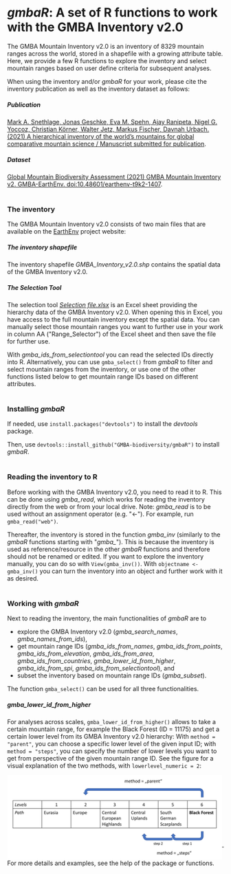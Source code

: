 # *gmbaR*: A set of R functions to work with the GMBA Inventory v2.0

The GMBA Mountain Inventory v2.0 is an inventory of 8329 mountain ranges across the world, stored in a shapefile with a growing attribute table. Here, we provide a few R functions to explore the inventory and select mountain ranges based on user define criteria for subsequent analyses. 

When using the inventory and/or *gmbaR* for your work, please cite the inventory publication as well as the inventory dataset as follows:

##### Publication
[Mark A. Snethlage, Jonas Geschke, Eva M. Spehn, Ajay Ranipeta, Nigel G. Yoccoz, Christian Körner, Walter Jetz, Markus Fischer, Davnah Urbach. (2021) A hierarchical inventory of the world’s mountains for global comparative mountain science / Manuscript submitted for publication]().

##### Dataset
[Global Mountain Biodiversity Assessment (2021) GMBA Mountain Inventory v2. GMBA-EarthEnv. doi:10.48601/earthenv-t9k2-1407](https://doi.org/10.48601/earthenv-t9k2-1407).
<br/>
<br/>

### The inventory
The GMBA Mountain Inventory v2.0 consists of two main files that are available on the [EarthEnv](https://doi.org/10.48601/earthenv-t9k2-1407) project website:

##### The inventory shapefile
The inventory shapefile *GMBA_Inventory_v2.0.shp* contains the spatial data of the GMBA Inventory v2.0.

##### The Selection Tool
The selection tool [*Selection file.xlsx*](https://github.com/GMBA-biodiversity/Inventory/blob/main/GMBA_Inventory_v2.0_Selection_Tool.xlsx) is an Excel sheet providing the hierarchy data of the GMBA Inventory v2.0. When opening this in Excel, you have access to the full mountain inventory except the spatial data. You can manually select those mountain ranges you want to further use in your work in column AA ("Range_Selector") of the Excel sheet and then save the file for further use.

With *gmba_ids_from_selectiontool* you can read the selected IDs directly into R. Alternatively, you can use `gmba_select()` from *gmbaR* to filter and select mountain ranges from the inventory, or use one of the other functions listed below to get mountain range IDs based on different attributes.
<br/>
<br/>

### Installing *gmbaR*
If needed, use `install.packages("devtools")` to install the *devtools* package.

Then, use `devtools::install_github("GMBA-biodiversity/gmbaR")` to install *gmbaR*.
<br/>
<br/>

### Reading the inventory to R
Before working with the GMBA Inventory v2.0, you need to read it to R. This can be done using *gmba_read*, which works for reading the inventory directly from the web or from your local drive. Note: *gmba_read* is to be used without an assignment operator (e.g. "<-"). For example, run `gmba_read("web")`.

Thereafter, the inventory is stored in the function *gmba_inv* (similarly to the *gmbaR* functions starting with "*gmba_*"). This is because the inventory is used as reference/resource in the other *gmbaR* functions and therefore should not be renamed or edited. If you want to explore the inventory manually, you can do so with `View(gmba_inv())`. With `objectname <- gmba_inv()` you can turn the inventory into an object and further work with it as desired.
<br/>
<br/>

### Working with *gmbaR*

Next to reading the inventory, the main functionalities of *gmbaR* are to 

* explore the GMBA Inventory v2.0 (*gmba_search_names*, *gmba_names_from_ids*), 
* get mountain range IDs (*gmba_ids_from_names*, *gmba_ids_from_points*, *gmba_ids_from_elevation*, *gmba_ids_from_area*, *gmba_ids_from_countries*, *gmba_lower_id_from_higher*, *gmba_ids_from_spi*, *gmba_ids_from_selectiontool*), and 
* subset the inventory based on mountain range IDs (*gmba_subset*).

The function `gmba_select()` can be used for all three functionalities.

##### gmba_lower_id_from_higher
For analyses across scales, `gmba_lower_id_from_higher()` allows to take a certain mountain range, for example the Black Forest (ID = 11175) and get a certain lower level from its GMBA Inventory v2.0 hierarchy: With `method = "parent"`, you can choose a specific lower level of the given input ID; with `method = "steps"`, you can specify the number of lower levels you want to get from perspective of the given mountain range ID. See the figure for a visual explanation of the two methods, with `lowerlevel_numeric = 2`:

<img src="man/figures/gmba_lower_id_from_higher_method.png" width="500" align="left"/>
<br/>
<br/>
<br/>
<br/>
<br/>
<br/>
<br/>
<br/>
<br/>

***

For more details and examples, see the help of the package or functions.
